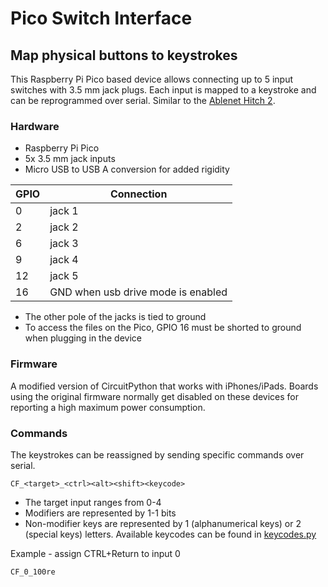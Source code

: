 # Pico Switch Interface

## Map physical buttons to keystrokes

This Raspberry Pi Pico based device allows connecting up to 5 input switches with 3.5 mm jack plugs. Each input is mapped to a keystroke and can be reprogrammed over serial. Similar to the [Ablenet Hitch 2](https://www.ablenetinc.com/hitch-2/).

### Hardware

- Raspberry Pi Pico
- 5x 3.5 mm jack inputs
- Micro USB to USB A conversion for added rigidity

| GPIO | Connection|
| ---- | ---- |
| 0 | jack 1 |
| 2 | jack 2 |
| 6 | jack 3 | 
| 9 | jack 4 |
| 12 | jack 5 |
| 16 | GND when usb drive mode is enabled |

- The other pole of the jacks is tied to ground
- To access the files on the Pico, GPIO 16 must be shorted to ground when plugging in the device

### Firmware

A modified version of CircuitPython that works with iPhones/iPads. Boards using the original firmware normally get disabled on these devices for reporting a high maximum power consumption.

### Commands

The keystrokes can be reassigned by sending specific commands over serial.

``` CF_<target>_<ctrl><alt><shift><keycode> ```

- The target input ranges from 0-4
- Modifiers are represented by 1-1 bits
- Non-modifier keys are represented by 1 (alphanumerical keys) or 2 (special keys) letters. Available keycodes can be found in [keycodes.py](/pico/keycodes.py)

Example - assign CTRL+Return to input 0

``` CF_0_100re ```
